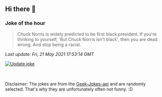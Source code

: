 ## Hi there 👋

### Joke of the hour
<!-- joke -->
>Chuck Norris is widely predicted to be first black president. If you're thinking to yourself, 'But Chuck Norris isn't black', then you are dead wrong. And stop being a racist.
<!-- /joke -->

*Last update: Fri, 21 May 2021 17:53:14 GMT*

[![Update joke](https://github.com/nclskfm/nclskfm/actions/workflows/joke.yml/badge.svg)](https://github.com/nclskfm/nclskfm/actions/workflows/joke.yml)

<br><br>
Disclaimer: The jokes are from the [Geek-Jokes-api](https://github.com/sameerkumar18/geek-joke-api) and are randomly selected. That's why they are unfortunately often not funny. :D
